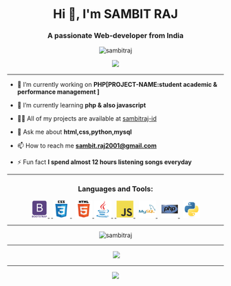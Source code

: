 <h1 align="center">Hi 👋, I'm SAMBIT RAJ</h1>

<h3 align="center">A passionate Web-developer from India</h3>

<p align="center"> <img src="https://komarev.com/ghpvc/?username=sambitraj&label=Profile%20views&color=0e75b6&style=flat" alt="sambitraj" /> </p>

<p align="center"> <img src="https://github-profile-trophy.vercel.app/?username=sambitraj&theme=dracula" width="980" /> </p>

<hr>

- 🔭 I’m currently working on **PHP[PROJECT-NAME:student academic & performance management ]**

- 🌱 I’m currently learning **php & also javascript**

- 👨‍💻 All of my projects are available at [sambitraj-id](https://sambitraj.000webhostapp.com/)

- 💬 Ask me about **html,css,python,mysql**

- 📫 How to reach me **sambit.raj2001@gmail.com**

- ⚡ Fun fact **I spend almost 12 hours listening songs everyday**

<hr>

<h3 align="center">Languages and Tools:</h3>
<p align="center"> <a href="https://getbootstrap.com" target="_blank"> <img src="https://raw.githubusercontent.com/devicons/devicon/master/icons/bootstrap/bootstrap-plain-wordmark.svg" alt="bootstrap" width="40" height="40"/> </a> &nbsp;<a href="https://www.w3schools.com/css/" target="_blank"> <img src="https://raw.githubusercontent.com/devicons/devicon/master/icons/css3/css3-original-wordmark.svg" alt="css3" width="40" height="40"/> </a>&nbsp; <a href="https://www.w3.org/html/" target="_blank"> <img src="https://raw.githubusercontent.com/devicons/devicon/master/icons/html5/html5-original-wordmark.svg" alt="html5" width="40" height="40"/> </a> <a href="https://www.java.com" target="_blank"> <img src="https://raw.githubusercontent.com/devicons/devicon/master/icons/java/java-original.svg" alt="java" width="40" height="40"/> </a> &nbsp;<a href="https://developer.mozilla.org/en-US/docs/Web/JavaScript" target="_blank"> <img src="https://raw.githubusercontent.com/devicons/devicon/master/icons/javascript/javascript-original.svg" alt="javascript" width="40" height="40"/> </a>&nbsp; <a href="https://www.mysql.com/" target="_blank"> <img src="https://raw.githubusercontent.com/devicons/devicon/master/icons/mysql/mysql-original-wordmark.svg" alt="mysql" width="40" height="40"/> </a>&nbsp; <a href="https://www.php.net" target="_blank"> <img src="https://raw.githubusercontent.com/devicons/devicon/master/icons/php/php-original.svg" alt="php" width="40" height="40"/> </a>&nbsp; <a href="https://www.python.org" target="_blank"> <img src="https://raw.githubusercontent.com/devicons/devicon/master/icons/python/python-original.svg" alt="python" width="40" height="40"/> </a> </p>

<hr>

<p align="center"><img src="https://github-readme-stats.vercel.app/api/top-langs?username=sambitraj&show_icons=true&locale=en&layout=compact0&bg_color=90,cccccc,ffffff" alt="sambitraj" /></p>

<hr>

<p align="center">&nbsp;<img src="https://github-readme-stats.vercel.app/api?username=sambitraj&show_icons=true&card_width=240&bg_color=90,cccccc,ffffff"></p>

<hr>

<p align="center"><img src="https://github-readme-streak-stats.herokuapp.com/?user=sambitraj"></p>
